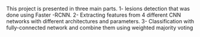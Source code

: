 This project is presented in three main parts.
1- lesions detection that was done using Faster -RCNN.
2- Extracting features from 4 different CNN networks with different architectures and parameters.
3- Classification with fully-connected network and combine them using weighted majority voting
